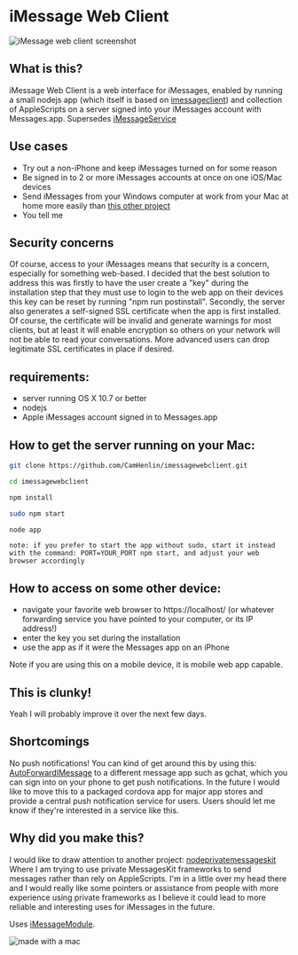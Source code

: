 # iMessage Web Client

![iMessage web client screenshot](https://github.com/CamHenlin/imessagewebclient/raw/master/screenshot.png "screenshot of the iMessage web client in action")

## What is this?
iMessage Web Client is a web interface for iMessages, enabled by running a small nodejs app (which itself is based on [imessageclient](https://github.com/CamHenlin/imessageclient)) and collection of AppleScripts on a server signed into your iMessages account with Messages.app. Supersedes [iMessageService](https://github.com/CamHenlin/iMessageService)

## Use cases
- Try out a non-iPhone and keep iMessages turned on for some reason
- Be signed in to 2 or more iMessages accounts at once on one iOS/Mac devices
- Send iMessages from your Windows computer at work from your Mac at home more easily than [this other project](https://github.com/CamHenlin/imessageclient/)
- You tell me

## Security concerns
Of course, access to your iMessages means that security is a concern, especially for something web-based. I decided that the best solution to address this was firstly to have the user create a "key" during the installation step that they must use to login to the web app on their devices this key can be reset by running "npm run postinstall". Secondly, the server also generates a self-signed SSL certificate when the app is first installed. Of course, the certificate will be invalid and generate warnings for most clients, but at least it will enable encryption so others on your network will not be able to read your conversations. More advanced users can drop legitimate SSL certificates in place if desired.

## requirements:
- server running OS X 10.7 or better
- nodejs
- Apple iMessages account signed in to Messages.app

## How to get the server running on your Mac:
```bash
git clone https://github.com/CamHenlin/imessagewebclient.git

cd imessagewebclient

npm install

sudo npm start

node app
```
`note: if you prefer to start the app without sudo, start it instead with the command: PORT=YOUR_PORT npm start, and adjust your web browser accordingly`

## How to access on some other device:
- navigate your favorite web browser to https://localhost/ (or whatever forwarding service you have pointed to your computer, or its IP address!)
- enter the key you set during the installation
- use the app as if it were the Messages app on an iPhone

Note if you are using this on a mobile device, it is mobile web app capable.

## This is clunky!
Yeah I will probably improve it over the next few days.

## Shortcomings
No push notifications! You can kind of get around this by using this: [AutoForwardIMessage](https://github.com/yongjunj/AutoForwardIMessage) to a different message app such as gchat, which you can sign into on your phone to get push notifications. In the future I would like to move this to a packaged cordova app for major app stores and provide a central push notification service for users. Users should let me know if they're interested in a service like this.

## Why did you make this?
I would like to draw attention to another project: [nodeprivatemessageskit](https://github.com/CamHenlin/nodeprivatemessageskit) Where I am trying to use private MessagesKit frameworks to send messages rather than rely on AppleScripts. I'm in a little over my head there and I would really like some pointers or assistance from people with more experience using private frameworks as I believe it could lead to more reliable and interesting uses for iMessages in the future.

Uses [iMessageModule](https://github.com/CamHenlin/iMessageModule).

![made with a mac](http://henlin.org/mac.gif "made with a mac")
